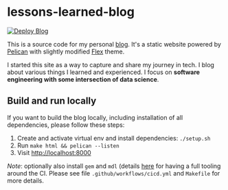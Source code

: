 # lessons-learned-blog

[![Deploy Blog](https://github.com/lsulak/lessons-learned-blog/actions/workflows/cicd.yml/badge.svg)](https://github.com/lsulak/lessons-learned-blog/actions/workflows/cicd.yml)

This is a source code for my personal [blog](https://lsulak.github.io). It's a static
website powered by [Pelican](https://blog.getpelican.com) with slightly modified
[Flex](https://bit.ly/flex-pelican) theme.

I started this site as a way to capture and share my journey in tech. I blog about
various things I learned and experienced. I focus on **software
engineering with some intersection of data science**.

## Build and run locally

If you want to build the blog locally, including installation
of all dependencies, please follow these steps:

1. Create and activate virtual env and install dependencies: `./setup.sh`
1. Run `make html && pelican --listen`
1. Visit [http://localhost:8000](http://localhost:8000)

*Note*: optionally also install `gem` and `mdl`
(details [here](https://github.com/markdownlint/markdownlint) for having
a full tooling around the CI. Please see file `.github/workflows/cicd.yml`
and `Makefile` for more details.
